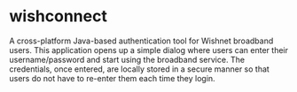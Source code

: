 wishconnect
===========

A cross-platform Java-based authentication tool for Wishnet broadband users. This application opens up a simple dialog where users can enter their username/password and start using the broadband service. The credentials, once entered, are locally stored in a secure manner so that users do not have to re-enter them each time they login.
